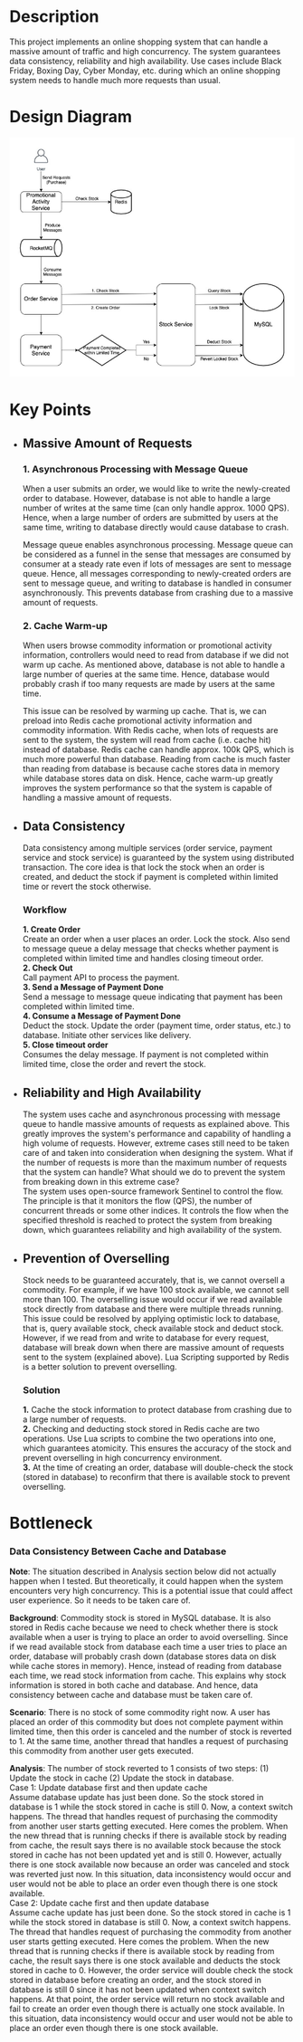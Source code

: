 # Description
This project implements an online shopping system that can handle a massive amount of traffic and high concurrency. The system guarantees data consistency, reliability and high availability. Use cases include Black Friday, Boxing Day, Cyber Monday, etc. during which an online shopping system needs to handle much more requests than usual.

# Design Diagram
![alt text](https://github.com/jasper337xu/Seckill-System/blob/master/doc/image/Design_Diagram.jpg?raw=true)

# Key Points
- ## Massive Amount of Requests
  ### 1. Asynchronous Processing with Message Queue
  When a user submits an order, we would like to write the newly-created order to database. However, database is not able to handle a large number of writes at the same time (can only handle approx. 1000 QPS). Hence, when a large number of orders are submitted by users at the same time, writing to database directly would cause database to crash. 
  
  Message queue enables asynchronous processing. Message queue can be considered as a funnel in the sense that messages are consumed by consumer at a steady rate even if lots of messages are sent to message queue. Hence, all messages corresponding to newly-created orders are sent to message queue, and writing to database is handled in consumer asynchronously. This prevents database from crashing due to a massive amount of requests.
  
  ### 2. Cache Warm-up
  When users browse commodity information or promotional activity information, controllers would need to read from database if we did not warm up cache. As mentioned above, database is not able to handle a large number of queries at the same time. Hence, database would probably crash if too many requests are made by users at the same time.

  This issue can be resolved by warming up cache. That is, we can preload into Redis cache promotional activity information and commodity information. With Redis cache, when lots of requests are sent to the system, the system will read from cache (i.e. cache hit) instead of database. Redis cache can handle approx. 100k QPS, which is much more powerful than database. Reading from cache is much faster than reading from database is because cache stores data in memory while database stores data on disk. Hence, cache warm-up greatly improves the system performance so that the system is capable of handling a massive amount of requests.

- ## Data Consistency
  Data consistency among multiple services (order service, payment service and stock service) is guaranteed by the system using distributed transaction. The core idea is that lock the stock when an order is created, and deduct the stock if payment is completed within limited time or revert the stock otherwise.
  ### Workflow
    **1. Create Order**<br/>
     Create an order when a user places an order. Lock the stock. Also send to message queue a delay message that checks whether payment is completed within limited time and handles closing timeout order. <br/>
    **2. Check Out**<br/>
     Call payment API to process the payment. <br/>
    **3. Send a Message of Payment Done**<br/>
     Send a message to message queue indicating that payment has been completed within limited time. <br/>
    **4. Consume a Message of Payment Done**<br/>
     Deduct the stock. Update the order (payment time, order status, etc.) to database. Initiate other services like delivery.<br/>
    **5. Close timeout order**<br/>
     Consumes the delay message. If payment is not completed within limited time, close the order and revert the stock.

- ## Reliability and High Availability
  The system uses cache and asynchronous processing with message queue to handle massive amounts of requests as explained above. This greatly improves the system's performance and capability of handling a high volume of requests. However, extreme cases still need to be taken care of and taken into consideration when designing the system. What if the number of requests is more than the maximum number of requests that the system can handle? What should we do to prevent the system from breaking down in this extreme case?<br/>
  The system uses open-source framework Sentinel to control the flow. The principle is that it monitors the flow (QPS), the number of concurrent threads or some other indices. It controls the flow when the specified threshold is reached to protect the system from breaking down, which guarantees reliability and high availability of the system.

- ## Prevention of Overselling
  Stock needs to be guaranteed accurately, that is, we cannot oversell a commodity. For example, if we have 100 stock available, we cannot sell more than 100. The overselling issue would occur if we read available stock directly from database and there were multiple threads running. This issue could be resolved by applying optimistic lock to database, that is, query available stock, check available stock and deduct stock. However, if we read from and write to database for every request, database will break down when there are massive amount of requests sent to the system (explained above). Lua Scripting supported by Redis is a better solution to prevent overselling.
  ### Solution
    **1.** Cache the stock information to protect database from crashing due to a large number of requests.<br/>
    **2.** Checking and deducting stock stored in Redis cache are two operations. Use Lua scripts to combine the two operations into one, which guarantees atomicity. This ensures the accuracy of the stock and prevent overselling in high concurrency environment.<br/>
    **3.** At the time of creating an order, database will double-check the stock (stored in database) to reconfirm that there is available stock to prevent overselling.

# Bottleneck
### Data Consistency Between Cache and Database
**Note**: The situation described in Analysis section below did not actually happen when I tested. But theoretically, it could happen when the system encounters very high concurrency. This is a potential issue that could affect user experience. So it needs to be taken care of.

**Background**: Commodity stock is stored in MySQL database. It is also stored in Redis cache because we need to check whether there is stock available when a user is trying to place an order to avoid overselling. Since if we read available stock from database each time a user tries to place an order, database will probably crash down (database stores data on disk while cache stores in memory). Hence, instead of reading from database each time, we read stock information from cache. This explains why stock information is stored in both cache and database. And hence, data consistency between cache and database must be taken care of.

**Scenario**: There is no stock of some commodity right now. A user has placed an order of this commodity but does not complete payment within limited time, then this order is canceled and the number of stock is reverted to 1. At the same time, another thread that handles a request of purchasing this commodity from another user gets executed.

**Analysis**: The number of stock reverted to 1 consists of two steps: (1) Update the stock in cache (2) Update the stock in database. <br/>
Case 1: Update database first and then update cache <br/>
Assume database update has just been done. So the stock stored in database is 1 while the stock stored in cache is still 0. Now, a context switch happens. The thread that handles request of purchasing the commodity from another user starts getting executed. Here comes the problem. When the new thread that is running checks if there is available stock by reading from cache, the result says there is no available stock because the stock stored in cache has not been updated yet and is still 0. However, actually there is one stock available now because an order was canceled and stock was reverted just now. In this situation, data inconsistency would occur and user would not be able to place an order even though there is one stock available. <br/>
Case 2: Update cache first and then update database <br/>
Assume cache update has just been done. So the stock stored in cache is 1 while the stock stored in database is still 0. Now, a context switch happens. The thread that handles request of purchasing the commodity from another user starts getting executed. Here comes the problem. When the new thread that is running checks if there is available stock by reading from cache, the result says there is one stock available and deducts the stock stored in cache to 0. However, the order service will double check the stock stored in database before creating an order, and the stock stored in database is still 0 since it has not been updated when context switch happens. At that point, the order service will return no stock available and fail to create an order even though there is actually one stock available. In this situation, data inconsistency would occur and user would not be able to place an order even though there is one stock available.
